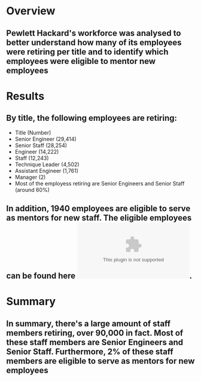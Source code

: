 # Overview
## Pewlett Hackard's workforce was analysed to better understand how many of its employees were retiring per title and to identify which employees were eligible to mentor new employees


# Results
## By title, the following employees are retiring:
* Title (Number)
* Senior Engineer	(29,414)
* Senior Staff	(28,254)
* Engineer	(14,222)
* Staff	(12,243)
* Technique Leader	(4,502)
* Assistant Engineer	(1,761)
* Manager	(2)
* Most of the employess retiring are Senior Engineers and Senior Staff (around 60%) 

## In addition, 1940 employees are eligible to serve as mentors for new staff. The eligible employees can be found here ![mentorship_eligibility.csv](Data/mentorship_eligibility.csv).

# Summary
## In summary, there's a large amount of staff members retiring, over 90,000 in fact. Most of these staff members are Senior Engineers and Senior Staff. Furthermore, 2% of these staff members are eligible to serve as mentors for new employees
